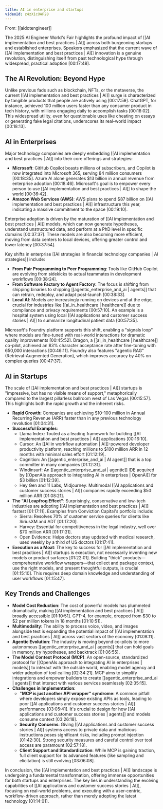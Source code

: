 ```yaml
---
title: AI in enterprise and startups
videoId: z4zXicOAF28
---
```


From: [[aidotengineer]] <br/> 

The 2025 AI Engineer World's Fair highlights the profound impact of [[AI implementation and best practices | AI]] across both burgeoning startups and established enterprises. Speakers emphasized that the current wave of [[AI implementation and best practices | AI]] innovation is a genuine revolution, distinguishing itself from past technological hype through widespread, practical adoption <a class="yt-timestamp" data-t="00:17:48">[00:17:48]</a>.

## The AI Revolution: Beyond Hype

Unlike previous fads such as blockchain, NFTs, or the metaverse, the current [[AI implementation and best practices | AI]] surge is characterized by tangible products that people are actively using <a class="yt-timestamp" data-t="00:17:59">[00:17:59]</a>. ChatGPT, for instance, achieved 100 million users faster than any consumer product in tech history, with millions engaging daily to accomplish tasks <a class="yt-timestamp" data-t="00:18:02">[00:18:02]</a>. This widespread utility, even for questionable uses like cheating on essays or generating fake legal citations, underscores its real-world impact <a class="yt-timestamp" data-t="00:18:13">[00:18:13]</a>.

## AI in Enterprises

Major technology companies are deeply embedding [[AI implementation and best practices | AI]] into their core offerings and strategies:
*   **Microsoft**: GitHub Copilot boasts millions of subscribers, and Copilot is now integrated into Microsoft 365, serving 84 million consumers <a class="yt-timestamp" data-t="00:18:35">[00:18:35]</a>. Azure AI alone generates $13 billion in annual revenue from enterprise adoption <a class="yt-timestamp" data-t="00:18:46">[00:18:46]</a>. Microsoft's goal is to empower every person to use [[AI implementation and best practices | AI]] to shape the world <a class="yt-timestamp" data-t="00:36:42">[00:36:42]</a>.
*   **Amazon Web Services (AWS)**: AWS plans to spend $87 billion on [[AI implementation and best practices | AI]] infrastructure this year, indicating a massive commitment to the space <a class="yt-timestamp" data-t="00:19:10">[00:19:10]</a>.

Enterprise adoption is driven by the maturation of [[AI implementation and best practices | AI]] models, which can now generate hypotheses, understand unstructured data, and perform at a PhD level in specific domains <a class="yt-timestamp" data-t="00:37:37">[00:37:37]</a>. These models are also becoming more efficient, moving from data centers to local devices, offering greater control and lower latency <a class="yt-timestamp" data-t="00:37:54">[00:37:54]</a>.

Key shifts in enterprise [[AI strategies in financial technology companies | AI strategies]] include:
*   **From Pair Programming to Peer Programming**: Tools like GitHub Copilot are evolving from sidekicks to actual teammates in development workflows <a class="yt-timestamp" data-t="00:38:24">[00:38:24]</a>.
*   **From Software Factory to Agent Factory**: The focus is shifting from shipping binaries to shipping [[agentic_enterprise_and_ai | agents]] that can retrain, redeploy, and adapt post-launch <a class="yt-timestamp" data-t="00:38:33">[00:38:33]</a>.
*   **Local AI**: Models are increasingly running on devices and at the edge, crucial for industries like [[ai_in_healthcare | healthcare]] due to compliance and privacy requirements <a class="yt-timestamp" data-t="00:57:10">[00:57:10]</a>. An example is a hospital system using local [[AI applications and customer success stories | AI]] to summarize longitudinal patient data <a class="yt-timestamp" data-t="00:57:35">[00:57:35]</a>.

Microsoft's Foundry platform supports this shift, enabling a "signals loop" where models are fine-tuned with real-world interactions for dramatic quality improvements <a class="yt-timestamp" data-t="00:45:52">[00:45:52]</a>. Dragon, a [[ai_in_healthcare | healthcare]] co-pilot, achieved an 83% character acceptance rate after fine-tuning with 650,000 interactions <a class="yt-timestamp" data-t="00:46:11">[00:46:11]</a>. Foundry also features "agentic RAG" (Retrieval-Augmented Generation), which improves accuracy by 40% on complex queries <a class="yt-timestamp" data-t="00:47:37">[00:47:37]</a>.

## AI in Startups

The scale of [[AI implementation and best practices | AI]] startups is "impressive, but has no visible means of support," metaphorically compared to the largest pillarless ballroom west of Las Vegas <a class="yt-timestamp" data-t="00:15:57">[00:15:57]</a>. This highlights both the rapid growth and the inherent risks.

*   **Rapid Growth**: Companies are achieving $10-100 million in Annual Recurring Revenue (ARR) faster than in any previous technology revolution <a class="yt-timestamp" data-t="01:04:31">[01:04:31]</a>.
*   **Successful Examples**:
    *   Llama Index: Touted as a leading framework for building [[AI implementation and best practices | AI]] applications <a class="yt-timestamp" data-t="00:16:10">[00:16:10]</a>.
    *   Cursor: An [[AI in workflow automation | AI]]-powered developer productivity platform, reaching millions to $100 million ARR in 12 months with minimal sales effort <a class="yt-timestamp" data-t="01:12:19">[01:12:19]</a>.
    *   Cognition: An [[agentic_enterprise_and_ai | AI agent]] that is a top committer in many companies <a class="yt-timestamp" data-t="01:12:31">[01:12:31]</a>.
    *   Windinsurf: An [[agentic_enterprise_and_ai | agentic]] IDE acquired by [[OpenAIs approach to integrating AI in enterprises | OpenAI]] for $3 billion <a class="yt-timestamp" data-t="01:12:39">[01:12:39]</a>.
    *   Hey Gen and 11 Labs, Midjourney: Multimodal [[AI applications and customer success stories | AI]] companies rapidly exceeding $50 million ARR <a class="yt-timestamp" data-t="01:08:21">[01:08:21]</a>.
*   **The "AI Leapfrog Effect"**: Surprisingly, conservative and low-tech industries are adopting [[AI implementation and best practices | AI]] fastest <a class="yt-timestamp" data-t="01:17:11">[01:17:11]</a>. Examples from Conviction Capital's portfolio include:
    *   Sierra: Resolves 70% of customer service queries for clients like SiriusXM and ADT <a class="yt-timestamp" data-t="01:17:20">[01:17:20]</a>.
    *   Harvey: Essential for competitiveness in the legal industry, well over $70 million ARR <a class="yt-timestamp" data-t="01:17:31">[01:17:31]</a>.
    *   Open Evidence: Helps doctors stay updated with medical research, used weekly by a third of US doctors <a class="yt-timestamp" data-t="01:17:41">[01:17:41]</a>.
*   **Execution as a Moat**: The key to success for [[AI implementation and best practices | AI]] startups is execution, not necessarily inventing new models or product surfaces <a class="yt-timestamp" data-t="01:22:01">[01:22:01]</a>. Building "thick" products—comprehensive workflow wrappers—that collect and package context, use the right models, and present thoughtful outputs, is crucial <a class="yt-timestamp" data-t="01:15:10">[01:15:10]</a>. This requires deep domain knowledge and understanding of user workflows <a class="yt-timestamp" data-t="01:15:47">[01:15:47]</a>.

## Key Trends and Challenges

*   **Model Cost Reduction**: The cost of powerful models has plummeted dramatically, making [[AI implementation and best practices | AI]] broadly accessible <a class="yt-timestamp" data-t="01:10:51">[01:10:51]</a>. GPT-4, for example, dropped from $30 to $2 per million tokens in 18 months <a class="yt-timestamp" data-t="01:10:51">[01:10:51]</a>.
*   **Multimodality**: The ability to process voice, video, and images alongside text is expanding the potential impact of [[AI implementation and best practices | AI]] across vast sectors of the economy <a class="yt-timestamp" data-t="01:08:11">[01:08:11]</a>.
*   **Agentic Evolution**: The industry is moving beyond co-pilots to more autonomous [[agentic_enterprise_and_ai | agents]] that can hold goals in memory, try hypotheses, and backtrack <a class="yt-timestamp" data-t="01:06:55">[01:06:55]</a>.
*   **The Model Context Protocol (MCP)**: An open-source, standardized protocol for [[OpenAIs approach to integrating AI in enterprises | models]] to interact with the outside world, enabling model agency and wider adoption of tool calling <a class="yt-timestamp" data-t="02:34:21">[02:34:21]</a>. MCP aims to simplify integrations and empower builders to create [[agentic_enterprise_and_ai | agents]] that interact with various services seamlessly <a class="yt-timestamp" data-t="02:35:15">[02:35:15]</a>.
*   **Challenges in Implementation**:
    *   **"MCP is just another API wrapper" syndrome**: A common pitfall where developers simply expose existing APIs as tools, leading to poor [[AI applications and customer success stories | AI]] performance <a class="yt-timestamp" data-t="03:05:41">[03:05:41]</a>. It's crucial to design for how [[AI applications and customer success stories | agents]] and models consume context <a class="yt-timestamp" data-t="03:26:18">[03:26:18]</a>.
    *   **Security Concerns**: Giving [[AI applications and customer success stories | AI]] systems access to private data and malicious instructions poses significant risks, including prompt injection <a class="yt-timestamp" data-t="01:42:30">[01:42:30]</a>. Strong security measures and careful control over tool access are paramount <a class="yt-timestamp" data-t="02:57:18">[02:57:18]</a>.
    *   **Client Support and Standardization**: While MCP is gaining traction, full client support for its advanced features (like sampling and elicitation) is still evolving <a class="yt-timestamp" data-t="03:06:08">[03:06:08]</a>.

In conclusion, the [[AI implementation and best practices | AI]] landscape is undergoing a fundamental transformation, offering immense opportunities for both startups and enterprises. The key lies in understanding the evolving capabilities of [[AI applications and customer success stories | AI]], focusing on real-world problems, and executing with a user-centric, workflow-driven approach, rather than merely adopting the latest technology <a class="yt-timestamp" data-t="01:14:01">[01:14:01]</a>.